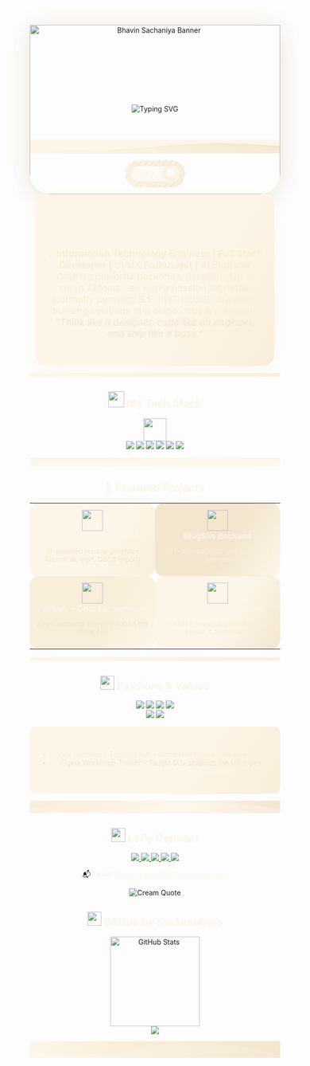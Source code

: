 <!--
Bhavin Sachaniya | Cream/Minimal Animated README
Theme: Animated, Eye-catching, Glassmorphism with Warm Cream (#FDF5E8) and subtle shade variants
Text is #FDF5E8, with soft gradients and varying cream shades for visual interest
-->

<!-- FULL WIDTH BACKGROUND IMAGE WITH HERO ANIMATION OVERLAY -->
<div align="center" style="position:relative;width:100%;">
  <img src="https://media.licdn.com/dms/image/v2/D5616AQGt-nNkYuqk9Q/profile-displaybackgroundimage-shrink_350_1400/B56Zbt_zLbH4AY-/0/1747749651679?e=1757548800&v=beta&t=DuM8PhHsaOKKI9TA64F-0SjC9Sp-kJ2QQCx2ZLZNCZQ" width="100%" style="min-width:340px;max-height:340px;object-fit:cover;filter:brightness(0.93) blur(0.1px);border-radius:0 0 42px 42px;box-shadow:0 8px 54px 0 #fdf5e8 ;z-index:1;" alt="Bhavin Sachaniya Banner"/>
  <div style="margin-top:-180px;padding:0 0 40px 0;">
    <img src="https://readme-typing-svg.demolab.com?font=Fira+Code&weight=900&pause=650&color=FDF5E8&center=true&vCenter=true&width=760&lines=Hey%2C+I'm+Bhavin+Sachaniya!;Full+Stack+Web+Developer+%7C+UI%2FUX+Enthusiast;AI+Explorer+%7C+IT+Engineer;Welcome+to+my+Portfolio!+%F0%9F%8C%88" alt="Typing SVG"/>
  </div>
</div>

<!-- CUSTOM CREAM SVG WAVE (NO PURPLE) -->
<p align="center">
  <svg width="100%" height="65" viewBox="0 0 1200 65" fill="none" xmlns="http://www.w3.org/2000/svg">
    <rect width="1200" height="65" fill="#FDF5E8"/>
    <linearGradient id="wavegrad" x1="0" y1="0" x2="1200" y2="65" gradientUnits="userSpaceOnUse">
      <stop stop-color="#FDF5E8"/>
      <stop offset="0.5" stop-color="#F8EED9"/>
      <stop offset="1" stop-color="#F2E6CE"/>
    </linearGradient>
    <path d="M0 40 Q 300 65 600 32 Q 900 0 1200 30 V65 H0 Z" fill="url(#wavegrad)" />
    <path d="M0 50 Q 300 65 600 38 Q 900 20 1200 40 V65 H0 Z" fill="#fff" fill-opacity="0.12"/>
  </svg>
</p>

<!-- CUSTOM GLASSY SWITCH SVG (CREAM) -->
<p align="center">
  <svg width="120" height="54" viewBox="0 0 120 54" fill="none" xmlns="http://www.w3.org/2000/svg">
    <defs>
      <linearGradient id="switchbg" x1="0" y1="0" x2="120" y2="54" gradientUnits="userSpaceOnUse">
        <stop stop-color="#FDF5E8"/>
        <stop offset="0.5" stop-color="#F8EED9"/>
        <stop offset="1" stop-color="#F2E6CE"/>
      </linearGradient>
      <radialGradient id="thumbgrad" cx="0.55" cy="0.4" r="0.8">
        <stop offset="0%" stop-color="#fff"/>
        <stop offset="80%" stop-color="#F8EED9"/>
        <stop offset="100%" stop-color="#F2E6CE"/>
      </radialGradient>
      <pattern id="imgbg" patternUnits="userSpaceOnUse" width="12" height="12">
        <rect x="0" y="0" width="12" height="12" fill="#FDF5E8"/>
        <path d="M0,12 L12,0" stroke="#f2e6ce" stroke-width="3"/>
        <path d="M6,12 L12,6" stroke="#F8EED9" stroke-width="1.5"/>
      </pattern>
      <filter id="creamglow" x="0" y="0" width="200%" height="200%">
        <feDropShadow dx="0" dy="0" stdDeviation="4" flood-color="#FDF5E8" flood-opacity="0.6"/>
      </filter>
    </defs>
    <rect width="120" height="54" rx="27" fill="url(#switchbg)"/>
    <rect width="120" height="54" rx="27" fill="url(#imgbg)" opacity="0.55"/>
    <rect x="10" y="10" width="100" height="34" rx="17" fill="rgba(255,255,255,0.54)" stroke="#F8EED9" stroke-width="3" filter="url(#creamglow)"/>
    <g>
      <circle cx="90" cy="27" r="15" fill="url(#thumbgrad)" filter="url(#creamglow)"/>
      <ellipse cx="93" cy="23" rx="7" ry="3" fill="#fff" opacity="0.25"/>
    </g>
    <ellipse cx="90" cy="36" rx="10" ry="3.5" fill="#F2E6CE" opacity="0.2"/>
    <text x="28" y="34" fill="#FDF5E8" font-size="15" font-family="Fira Code, monospace" font-weight="bold" opacity="0.86">ON</text>
  </svg>
</p>

<!-- ABOUT SECTION (Glassmorphism Card) -->
<div align="center" style="background:linear-gradient(120deg,#FDF5E8 60%,#F8EED9 100%);border-radius:22px;box-shadow:0 8px 32px 0 #fdf5e8aa;backdrop-filter:blur(8px);padding:34px 20px;margin:0 12px;max-width:700px;">
  <h2 style="color:#FDF5E8;">Hi, I'm Bhavin!</h2>
  <p align="center" style="font-size:19px;color:#F8EED9;max-width:600px;">
    💡 <b>Information Technology Engineer | Full Stack Developer | UI/UX Enthusiast | AI Explorer</b><br>
    Crafting powerful backends, delightful UIs & smart AI tools—all with a passion for detail.<br>
    Currently pursuing B.E. in IT (2026), driven by building solutions that blend code & creativity.<br>
    <i style="color:#F2E6CE;">“Think like a designer, code like an engineer, and ship like a boss.”</i>
  </p>
</div>

<!-- SOFT CREAM GRADIENT DIVIDER -->
<p align="center">
  <svg width="100%" height="18" viewBox="0 0 1200 18" fill="none" xmlns="http://www.w3.org/2000/svg">
    <linearGradient id="divgrad" x1="0" y1="0" x2="1200" y2="18" gradientUnits="userSpaceOnUse">
      <stop stop-color="#FDF5E8"/>
      <stop offset="1" stop-color="#F8EED9"/>
    </linearGradient>
    <rect width="1200" height="18" fill="url(#divgrad)"/>
  </svg>
</p>

<!-- TECHNOLOGY STACK -->
<h2 align="center" style="color:#FDF5E8;">
  <img src="https://img.icons8.com/color/48/000000/laptop.png" width="32"/>
  My Tech Stack
</h2>
<p align="center">
  <img src="https://skillicons.dev/icons?i=js,nodejs,express,react,mongodb,python,php,html,css,figma,postman,github,canva,ps" height="46" /><br/>
  <img src="https://img.shields.io/badge/AI%20%26%20NLP-FDF5E8?style=for-the-badge&logo=google&logoColor=gray"/>
  <img src="https://img.shields.io/badge/Gemini%20API-F8EED9?style=for-the-badge"/>
  <img src="https://img.shields.io/badge/JWT%20Auth-F2E6CE?style=for-the-badge"/>
  <img src="https://img.shields.io/badge/REST%20APIs-FDF5E8?style=for-the-badge"/>
  <img src="https://img.shields.io/badge/BeautifulSoup-F8EED9?style=for-the-badge"/>
  <img src="https://img.shields.io/badge/asyncio-F2E6CE?style=for-the-badge"/>
</p>

<!-- WAVY DIVIDER WITH SHADES -->
<p align="center">
  <svg width="100%" height="45" viewBox="0 0 1200 45" fill="none" xmlns="http://www.w3.org/2000/svg">
    <linearGradient id="wavediv" x1="0" y1="0" x2="1200" y2="45">
      <stop stop-color="#FDF5E8"/>
      <stop offset="0.7" stop-color="#F8EED9"/>
      <stop offset="1" stop-color="#F2E6CE"/>
    </linearGradient>
    <rect width="1200" height="45" fill="url(#wavediv)"/>
    <path d="M0 15 Q 300 45 600 12 Q 900 -10 1200 20 V45 H0 Z" fill="#fff" fill-opacity="0.18"/>
  </svg>
</p>

<!-- PROJECTS SECTION (Glass Cards Simulation) -->
<h2 align="center" style="color:#FDF5E8;">🚀 Featured Projects</h2>
<div align="center">
  <table>
    <tr>
      <td align="center" width="48%" style="background:linear-gradient(120deg,#FDF5E8 60%,#F8EED9 100%);border-radius:18px;padding:13px">
        <a href="https://github.com/Bhavinsachaniya/Resume-Gen" target="_blank" style="text-decoration:none;">
          <img src="https://img.icons8.com/color/96/artificial-intelligence.png" width="42"/><br>
          <b style="color:#FDF5E8;">Resume Builder with AI</b>
        </a>
        <p style="font-size:13px;color:#F2E6CE;">AI-powered resume generator (Gemini AI, login, DOCX export)</p>
      </td>
      <td align="center" width="48%" style="background:linear-gradient(120deg,#F2E6CE 60%,#FDF5E8 100%);border-radius:18px;padding:13px">
        <a href="https://github.com/Bhavinsachaniya/BlogSite-Backend" target="_blank" style="text-decoration:none;">
          <img src="https://img.icons8.com/color/96/blog.png" width="42"/><br>
          <b style="color:#FDF5E8;">BlogSite Backend</b>
        </a>
        <p style="font-size:13px;color:#F8EED9;">JWT-auth backend with social/OTP features</p>
      </td>
    </tr>
    <tr>
      <td align="center" width="48%" style="background:linear-gradient(120deg,#F8EED9 60%,#FDF5E8 100%);border-radius:18px;padding:13px">
        <a href="https://www.youtube.com/watch?si=Wh5_yuqgf8uMySeG&v=pBZBUYmBH_8&feature=youtu.be" target="_blank" style="text-decoration:none;">
          <img src="https://img.icons8.com/color/96/robot-2.png" width="42"/><br>
          <b style="color:#FDF5E8;">Jawab - Chat Bot Service</b>
        </a>
        <p style="font-size:13px;color:#F2E6CE;">Async scraping + Gemini AI Q&A bot (Flask API)</p>
      </td>
      <td align="center" width="48%" style="background:linear-gradient(120deg,#FDF5E8 60%,#F2E6CE 100%);border-radius:18px;padding:13px">
        <a href="https://www.figma.com/design/lKyFGPZmRLbqTkH0hRC4hk/portfolio?node-id=100-362&t=sSyfJlrj2cy2YL4T-1" target="_blank" style="text-decoration:none;">
          <img src="https://img.icons8.com/color/96/design--v2.png" width="42"/><br>
          <b style="color:#FDF5E8;">Figma Design Systems</b>
        </a>
        <p style="font-size:13px;color:#F8EED9;">UI kits for web, Android, iOS job portals & dashboards</p>
      </td>
    </tr>
  </table>
</div>

<!-- CREAM GRADIENT DIVIDER -->
<p align="center">
  <svg width="100%" height="18" viewBox="0 0 1200 18" fill="none" xmlns="http://www.w3.org/2000/svg">
    <rect width="1200" height="18" fill="url(#divgrad)"/>
  </svg>
</p>

<!-- PASSION & VALUES -->
<h2 align="center" style="color:#FDF5E8;">
  <img src="https://img.icons8.com/color/48/000000/light-on--v2.png" width="28"/>
  Passions & Values
</h2>
<p align="center">
  <img src="https://img.shields.io/badge/Full%20Stack%20Development-FDF5E8?style=for-the-badge"/>
  <img src="https://img.shields.io/badge/AI%20%26%20Machine%20Learning-F8EED9?style=for-the-badge"/>
  <img src="https://img.shields.io/badge/UI/UX%20Design-F2E6CE?style=for-the-badge"/>
  <img src="https://img.shields.io/badge/Impactful%20User%20Experiences-FDF5E8?style=for-the-badge"/><br/>
  <img src="https://img.shields.io/badge/Problem%20Solving-F8EED9?style=for-the-badge"/>
  <img src="https://img.shields.io/badge/Creative%20Thinking-F2E6CE?style=for-the-badge"/>
</p>

<!-- LEADERSHIP & EXTRAS (Soft Section) -->
<div align="center" style="background:linear-gradient(120deg,#FDF5E8 60%,#F8EED9 100%);border-radius:14px;padding:16px 18px;">
  <b style="color:#FDF5E8;">👑 Leadership & Fun</b>
  <ul>
    <li style="color:#F8EED9;">Vice President, Techno Club – Orchestrated 10+ college events</li>
    <li style="color:#F2E6CE;">Figma Workshop Trainer – Taught 50+ students the UX ropes</li>
    <li style="color:#FDF5E8;">🎸 Guitar, 🎥 Photography, ✈️ Travel explorer</li>
  </ul>
</div>

<!-- CREAM WAVES DIVIDER -->
<p align="center">
  <svg width="100%" height="60" viewBox="0 0 1200 60" fill="none" xmlns="http://www.w3.org/2000/svg">
    <linearGradient id="wavefooter" x1="0" y1="0" x2="1200" y2="60" gradientUnits="userSpaceOnUse">
      <stop stop-color="#F8EED9"/>
      <stop offset="0.6" stop-color="#FDF5E8"/>
      <stop offset="1" stop-color="#F2E6CE"/>
    </linearGradient>
    <rect width="1200" height="60" fill="url(#wavefooter)"/>
    <path d="M0 30 Q 300 70 600 20 Q 900 -10 1200 40 V60 H0 Z" fill="#fff" fill-opacity="0.19"/>
  </svg>
</p>

<!-- CONTACTS - Cream Soft UI Buttons -->
<h2 align="center" style="color:#FDF5E8;">
  <img src="https://img.icons8.com/color/48/000000/communication--v2.png" width="28"/>
  Let's Connect
</h2>
<p align="center">
  <a href="https://github.com/Bhavinsachaniya">
    <img src="https://img.shields.io/badge/GitHub-FDF5E8?style=for-the-badge&logo=github&logoColor=gray"/>
  </a>
  <a href="https://www.linkedin.com/in/bhavin-sachaniya-494ae/">
    <img src="https://img.shields.io/badge/LinkedIn-F2E6CE?style=for-the-badge&logo=linkedin&logoColor=gray"/>
  </a>
  <a href="https://behance.net/Bhavinsachaniya">
    <img src="https://img.shields.io/badge/Behance-F8EED9?style=for-the-badge&logo=behance&logoColor=gray"/>
  </a>
  <a href="https://medium.com/@Bhavinsachaniya">
    <img src="https://img.shields.io/badge/Medium-FDF5E8?style=for-the-badge&logo=medium&logoColor=gray"/>
  </a>
  <a href="https://bhavinsachaniya.webflow.io/">
    <img src="https://img.shields.io/badge/Portfolio-F2E6CE?style=for-the-badge&logo=firefox-browser&logoColor=gray"/>
  </a>
</p>
<p align="center">
  📬 <b style="color:#FDF5E8;">Email:</b> <a href="mailto:bhavin.sachaniya.200@gmail.com" style="color:#FDF5E8;">bhavin.sachaniya.200@gmail.com</a>
</p>

<!-- NEON QUOTE ANIMATION - CREAM -->
<p align="center">
  <img src="https://readme-typing-svg.demolab.com?font=Fira+Code&weight=900&duration=4000&pause=800&color=F2E6CE&center=true&vCenter=true&width=700&lines=Think+like+a+designer%2C+code+like+an+engineer%2C+and+ship+like+a+boss." alt="Cream Quote" />
</p>

<!-- STATS -->
<h2 align="center" style="color:#FDF5E8;">
  <img src="https://img.icons8.com/color/48/000000/combo-chart--v2.png" width="28"/>
  GitHub by the Numbers
</h2>
<p align="center">
  <img src="https://github-readme-stats.vercel.app/api?username=Bhavinsachaniya&show_icons=true&theme=default&hide_border=true" alt="GitHub Stats" height="180"/>
  <br>
  <img src="https://github-profile-summary-cards.vercel.app/api/cards/profile-details?username=Bhavinsachaniya&theme=default"/>
</p>

<!-- FINAL CREAM WAVE (Rich Gradient) -->
<p align="center">
  <svg width="100%" height="80" viewBox="0 0 1200 80" fill="none" xmlns="http://www.w3.org/2000/svg">
    <linearGradient id="wavefinal" x1="0" y1="0" x2="1200" y2="80" gradientUnits="userSpaceOnUse">
      <stop stop-color="#FDF5E8"/>
      <stop offset="0.4" stop-color="#F8EED9"/>
      <stop offset="1" stop-color="#F2E6CE"/>
    </linearGradient>
    <rect width="1200" height="80" fill="url(#wavefinal)"/>
    <path d="M0 50 Q 300 90 600 20 Q 900 -20 1200 70 V80 H0 Z" fill="#fff" fill-opacity="0.13"/>
  </svg>
</p>
